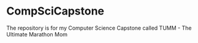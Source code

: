# CompSciCapstone
The repository is for my Computer Science Capstone called TUMM - The Ultimate Marathon Mom 
